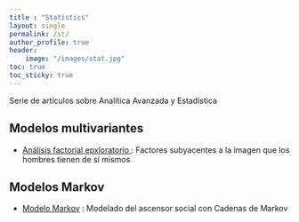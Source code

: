 ```yaml
---
title : "Statistics" 
layout: single
permalink: /st/
author_profile: true
header: 
    image: "/images/stat.jpg"
toc: true
toc_sticky: true
---
```

 
Serie de artículos sobre Analítica Avanzada y Estadística

## Modelos multivariantes

* [Análisis factorial epxloratorio ](https://issamfakhari.github.io/statistics/analisisFactorialExploratorio/) : Factores subyacentes a la imagen que los hombres tienen de sí mismos



## Modelos Markov

* [Modelo Markov](https://issamfakhari.github.io/statistics/CadenasMarkov/) : Modelado del ascensor social con Cadenas de Markov


